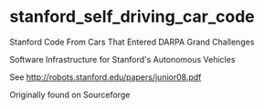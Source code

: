 # stanford_self_driving_car_code
Stanford Code From Cars That Entered DARPA Grand Challenges

Software Infrastructure for Stanford's Autonomous Vehicles

See http://robots.stanford.edu/papers/junior08.pdf

Originally found on Sourceforge
